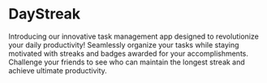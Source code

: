 # DayStreak
Introducing our innovative task management app designed to revolutionize your daily productivity! Seamlessly organize your tasks while staying motivated with streaks and badges awarded for your accomplishments. Challenge your friends to see who can maintain the longest streak and achieve ultimate productivity.
